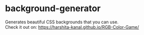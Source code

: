 # background-generator
Generates beautiful CSS backgrounds that you can use. <br>
Check it out on: https://harshita-kanal.github.io/RGB-Color-Game/
